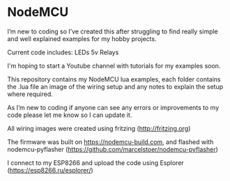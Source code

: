 ﻿# NodeMCU

I’m new to coding so I’ve created this after struggling to find really simple and well explained examples for my hobby projects.

Current code includes:
  LEDs
  5v Relays

I'm hoping to start a Youtube channel with tutorials for my examples soon.

This repository  contains my NodeMCU lua examples, each folder contains the .lua file an image of the wiring setup and any notes to explain the setup where required.

As I’m new to coding if anyone can see any errors or improvements to my code please let me know so I can update it.

All wiring images were created using fritzing (http://fritzing.org)

The firmware was built on https://nodemcu-build.com, and flashed with nodemcu-pyflasher (https://github.com/marcelstoer/nodemcu-pyflasher)

I connect to my ESP8266 and upload the code using Esplorer (https://esp8266.ru/esplorer/)
